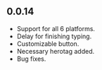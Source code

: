 ## 0.0.14

* Support for all 6 platforms.
* Delay for finishing typing.
* Customizable button.
* Necessary herotag added.
* Bug fixes.
